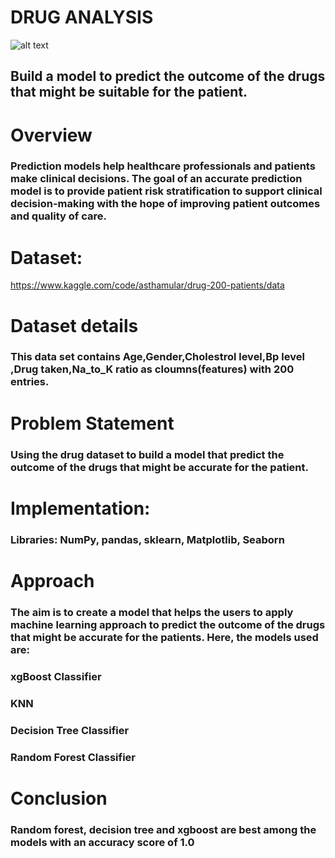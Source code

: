 # DRUG ANALYSIS
 ![alt text](https://www.avenuesrecovery.com/wp-content/uploads/2021/01/AdobeStock_176898580-scaled.jpeg)
## Build a model to predict the outcome of the drugs that might be suitable for the patient.
# Overview
### Prediction models help healthcare professionals and patients make clinical decisions. The goal of an accurate prediction model is to provide patient risk stratification to support clinical decision-making with the hope of improving patient outcomes and quality of care.
# Dataset:
https://www.kaggle.com/code/asthamular/drug-200-patients/data
# Dataset details
### This data set contains Age,Gender,Cholestrol level,Bp level ,Drug taken,Na_to_K ratio as  cloumns(features) with 200 entries.
# Problem Statement
### Using the drug dataset to build a model that predict the outcome of the drugs that might be accurate for the patient.
# Implementation:
### Libraries: NumPy, pandas, sklearn, Matplotlib, Seaborn
# Approach
### The aim is to create a model that helps the users to apply machine learning approach to predict the outcome of the drugs that might be accurate for the patients. Here, the models used are:

### xgBoost Classifier
### KNN
### Decision Tree Classifier
### Random Forest Classifier
# Conclusion
### Random forest, decision tree and xgboost are  best among  the models with an accuracy score of 1.0

